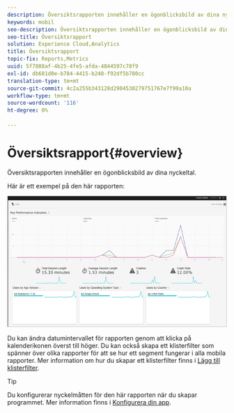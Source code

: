 ```yaml
---
description: Översiktsrapporten innehåller en ögonblicksbild av dina nyckeltal.
keywords: mobil
seo-description: Översiktsrapporten innehåller en ögonblicksbild av dina nyckeltal.
seo-title: Översiktsrapport
solution: Experience Cloud,Analytics
title: Översiktsrapport
topic-fix: Reports,Metrics
uuid: 5f7088af-4b25-4fe5-afda-4844597c78f9
exl-id: db681d0e-b784-4415-b248-f92df5b780cc
translation-type: tm+mt
source-git-commit: 4c2a255b343128d2904530279751767e7f99a10a
workflow-type: tm+mt
source-wordcount: '116'
ht-degree: 0%

---
```


# Översiktsrapport{#overview}

Översiktsrapporten innehåller en ögonblicksbild av dina nyckeltal.

Här är ett exempel på den här rapporten:

![](assets/report_usage_overview.png)

Du kan ändra datumintervallet för rapporten genom att klicka på kalenderikonen överst till höger. Du kan också skapa ett klisterfilter som spänner över olika rapporter för att se hur ett segment fungerar i alla mobila rapporter. Mer information om hur du skapar ett klisterfilter finns i [Lägg till klisterfilter](/help/using/usage/reports-customize/t-sticky-filter.md).

>[!TIP]
>
>Du konfigurerar nyckelmåtten för den här rapporten när du skapar programmet. Mer information finns i [Konfigurera din app](/help/using/c-manage-app-settings/c-mob-confg-app/c-mob-confg-app.md).
